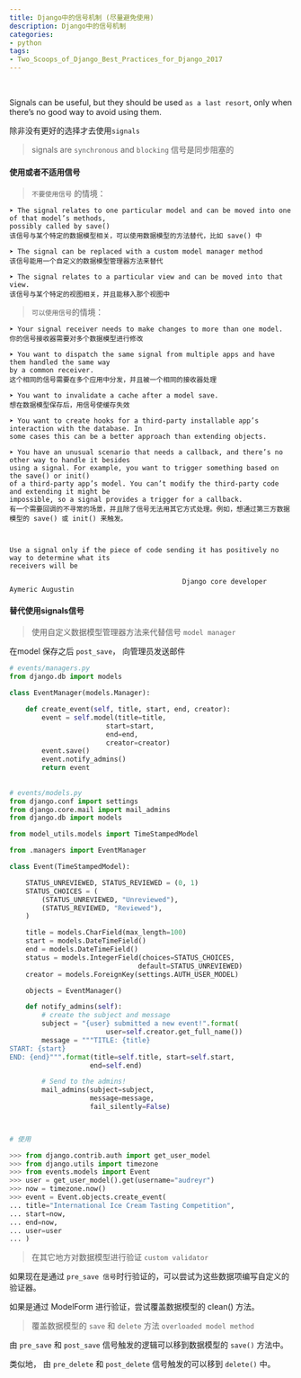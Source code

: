 ```yaml
---
title: Django中的信号机制 (尽量避免使用)
description: Django中的信号机制
categories:
- python
tags:
- Two_Scoops_of_Django_Best_Practices_for_Django_2017
---
```



<br>

Signals can be useful, but they should be used `as a last resort`, only when there’s no good way
to avoid using them.

除非没有更好的选择才去使用`signals`

> signals are `synchronous` and `blocking` 信号是同步阻塞的



#### 使用或者不适用信号


> `不要使用信号` 的情境：

    ➤ The signal relates to one particular model and can be moved into one of that model’s methods,
    possibly called by save()
    该信号与某个特定的数据模型相关，可以使用数据模型的方法替代，比如 save() 中
    
    ➤ The signal can be replaced with a custom model manager method
    该信号能用一个自定义的数据模型管理器方法来替代
    
    ➤ The signal relates to a particular view and can be moved into that view.
    该信号与某个特定的视图相关，并且能移入那个视图中
    
    
> `可以使用信号`的情境：
    
    ➤ Your signal receiver needs to make changes to more than one model.
    你的信号接收器需要对多个数据模型进行修改
    
    ➤ You want to dispatch the same signal from multiple apps and have them handled the same way
    by a common receiver.
    这个相同的信号需要在多个应用中分发，并且被一个相同的接收器处理
    
    ➤ You want to invalidate a cache after a model save.
    想在数据模型保存后，用信号使缓存失效
    
    ➤ You want to create hooks for a third-party installable app’s interaction with the database. In
    some cases this can be a better approach than extending objects.
    
    ➤ You have an unusual scenario that needs a callback, and there’s no other way to handle it besides
    using a signal. For example, you want to trigger something based on the save() or init()
    of a third-party app’s model. You can’t modify the third-party code and extending it might be
    impossible, so a signal provides a trigger for a callback.
    有一个需要回调的不寻常的场景，并且除了信号无法用其它方式处理。例如，想通过第三方数据模型的 save() 或 init() 来触发。



    Use a signal only if the piece of code sending it has positively no way to determine what its
    receivers will be

                                               Django core developer Aymeric Augustin




#### 替代使用signals信号


> 使用自定义数据模型管理器方法来代替信号 `model manager`
 

在model 保存之后 `post_save`， 向管理员发送邮件

```python
# events/managers.py
from django.db import models

class EventManager(models.Manager):

    def create_event(self, title, start, end, creator):
        event = self.model(title=title,
                        start=start,
                        end=end,
                        creator=creator)
        event.save()
        event.notify_admins()
        return event
        
        
# events/models.py
from django.conf import settings
from django.core.mail import mail_admins
from django.db import models

from model_utils.models import TimeStampedModel

from .managers import EventManager

class Event(TimeStampedModel):

    STATUS_UNREVIEWED, STATUS_REVIEWED = (0, 1)
    STATUS_CHOICES = (
        (STATUS_UNREVIEWED, "Unreviewed"),
        (STATUS_REVIEWED, "Reviewed"),
    )

    title = models.CharField(max_length=100)
    start = models.DateTimeField()
    end = models.DateTimeField()
    status = models.IntegerField(choices=STATUS_CHOICES,
                                default=STATUS_UNREVIEWED)
    creator = models.ForeignKey(settings.AUTH_USER_MODEL)

    objects = EventManager()

    def notify_admins(self):
        # create the subject and message
        subject = "{user} submitted a new event!".format(
                        user=self.creator.get_full_name())
        message = """TITLE: {title}
START: {start}
END: {end}""".format(title=self.title, start=self.start,
                    end=self.end)

        # Send to the admins!
        mail_admins(subject=subject,
                    message=message,
                    fail_silently=False)
        


# 使用

>>> from django.contrib.auth import get_user_model
>>> from django.utils import timezone
>>> from events.models import Event
>>> user = get_user_model().get(username="audreyr")
>>> now = timezone.now()
>>> event = Event.objects.create_event(
... title="International Ice Cream Tasting Competition",
... start=now,
... end=now,
... user=user
... )

```





> 在其它地方对数据模型进行验证  `custom validator`

如果现在是通过 `pre_save 信号`时行验证的，可以尝试为这些数据项编写自定义的验证器。

如果是通过 ModelForm 进行验证，尝试覆盖数据模型的 clean() 方法。


> 覆盖数据模型的 `save` 和 `delete` 方法  `overloaded model method`

由 `pre_save` 和 `post_save` 信号触发的逻辑可以移到数据模型的 `save()` 方法中。

类似地， 由 `pre_delete` 和 `post_delete` 信号触发的可以移到 `delete()` 中。


> 